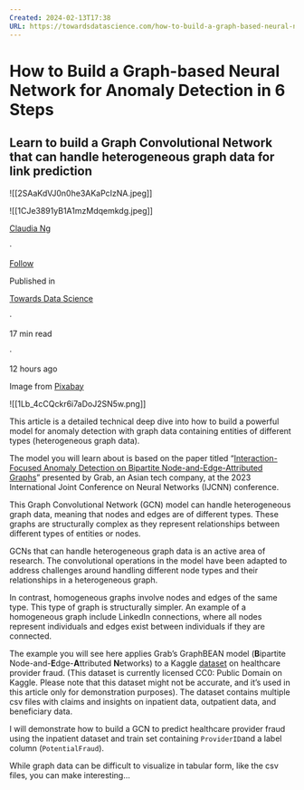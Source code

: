 ```yaml
---
Created: 2024-02-13T17:38
URL: https://towardsdatascience.com/how-to-build-a-graph-based-neural-network-for-anomaly-detection-in-6-steps-a7dc47723788
---
```

# How to Build a Graph-based Neural Network for Anomaly Detection in 6 Steps

## Learn to build a Graph Convolutional Network that can handle heterogeneous graph data for link prediction

![[2SAaKdVJ0n0he3AKaPcIzNA.jpeg]]

![[1CJe3891yB1A1mzMdqemkdg.jpeg]]

[Claudia Ng](https://ds-claudia.medium.com/?source=post_page-----a7dc47723788--------------------------------)

·

[Follow](https://medium.com/m/signin?actionUrl=https%3A%2F%2Fmedium.com%2F_%2Fsubscribe%2Fuser%2Fba2da7b3b9c8&operation=register&redirect=https%3A%2F%2Ftowardsdatascience.com%2Fhow-to-build-a-graph-based-neural-network-for-anomaly-detection-in-6-steps-a7dc47723788&user=Claudia+Ng&userId=ba2da7b3b9c8&source=post_page-ba2da7b3b9c8----a7dc47723788---------------------post_header-----------)

Published in

[Towards Data Science](https://towardsdatascience.com/?source=post_page-----a7dc47723788--------------------------------)

·

17 min read

·

12 hours ago

Image from [Pixabay](https://pixabay.com/vectors/linked-connected-network-team-men-152575/)

![[1Lb_4cCQckr6i7aDoJ2SN5w.png]]

This article is a detailed technical deep dive into how to build a powerful model for anomaly detection with graph data containing entities of different types (heterogeneous graph data).

The model you will learn about is based on the paper titled “[Interaction-Focused Anomaly Detection on Bipartite Node-and-Edge-Attributed Graphs](https://engineering.grab.com/files/GraphBEAN_IJCNN_2023.pdf)” presented by Grab, an Asian tech company, at the 2023 International Joint Conference on Neural Networks (IJCNN) conference.

This Graph Convolutional Network (GCN) model can handle heterogeneous graph data, meaning that nodes and edges are of different types. These graphs are structurally complex as they represent relationships between different types of entities or nodes.

GCNs that can handle heterogeneous graph data is an active area of research. The convolutional operations in the model have been adapted to address challenges around handling different node types and their relationships in a heterogeneous graph.

In contrast, homogeneous graphs involve nodes and edges of the same type. This type of graph is structurally simpler. An example of a homogeneous graph include LinkedIn connections, where all nodes represent individuals and edges exist between individuals if they are connected.

The example you will see here applies Grab’s GraphBEAN model (**B**ipartite Node-and-**E**dge-**A**ttributed **N**etworks) to a Kaggle [dataset](https://www.kaggle.com/datasets/rohitrox/healthcare-provider-fraud-detection-analysis/data?select=Train_Beneficiarydata-1542865627584.csv) on healthcare provider fraud. (This dataset is currently licensed CC0: Public Domain on Kaggle. Please note that this dataset might not be accurate, and it’s used in this article only for demonstration purposes). The dataset contains multiple csv files with claims and insights on inpatient data, outpatient data, and beneficiary data.

I will demonstrate how to build a GCN to predict healthcare provider fraud using the inpatient dataset and train set containing `ProviderID`and a label column (`PotentialFraud`).

While graph data can be difficult to visualize in tabular form, like the csv files, you can make interesting…